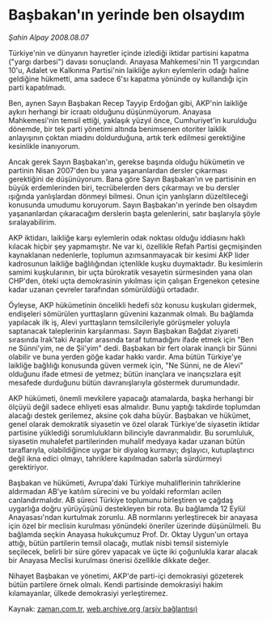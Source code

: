 # Başbakan'ın yerinde ben olsaydım

*Şahin Alpay 2008.08.07*

<tr><td class="metin" colspan="2" style="padding-top: 20px; padding-left: 5px; padding-right: 10px;">Türkiye'nin ve dünyanın hayretler içinde izlediği iktidar partisini kapatma ("yargı darbesi") davası sonuçlandı. Anayasa Mahkemesi'nin 11 yargıcından 10'u, Adalet ve Kalkınma Partisi'nin laikliğe aykırı eylemlerin odağı haline geldiğine hükmetti, ama sadece 6'sı kapatma yönünde oy kullandığı için parti kapatılmadı.</td></tr><tr><td class="metin" colspan="2" style="padding-top: 20px; padding-left: 5px; padding-right: 10px;"><p>Ben, aynen Sayın Başbakan Recep Tayyip Erdoğan gibi, AKP'nin laikliğe aykırı herhangi bir icraatı olduğunu düşünmüyorum. Anayasa Mahkemesi'nin temsil ettiği, yaklaşık yüzyıl önce, Cumhuriyet'in kurulduğu dönemde, bir tek parti yönetimi altında benimsenen otoriter laiklik anlayışının çoktan miadını doldurduğuna, artık terk edilmesi gerektiğine kesinlikle inanıyorum.
<p> Ancak gerek Sayın Başbakan'ın, gerekse başında olduğu hükümetin ve partinin Nisan 2007'den bu yana yaşananlardan dersler çıkarması gerektiğini de düşünüyorum. Bana göre Sayın Başbakan'ın ve partisinin en büyük erdemlerinden biri, tecrübelerden ders çıkarmayı ve bu dersler ışığında yanlışlardan dönmeyi bilmesi. Onun için yanlışların düzeltileceği konusunda umudumu koruyorum. Sayın Başbakan'ın yerinde ben olsaydım yaşananlardan çıkaracağım derslerin başta gelenlerini, satır başlarıyla şöyle sıralayabilirim.
<p> AKP iktidarı, laikliğe karşı eylemlerin odak noktası olduğu iddiasını haklı kılacak hiçbir şey yapmamıştır. Ne var ki, özellikle Refah Partisi geçmişinden kaynaklanan nedenlerle, toplumun azımsanmayacak bir kesimi AKP lider kadrosunun laikliğe bağlılığından içtenlikle kuşku duymaktadır. Bu kesimlerin samimi kuşkularının, bir uçta bürokratik vesayetin sürmesinden yana olan CHP'den, öteki uçta demokrasinin yıkılması için çalışan Ergenekon çetesine kadar uzanan çevreler tarafından sömürüldüğü ortadadır.
<p> Öyleyse, AKP hükümetinin öncelikli hedefi söz konusu kuşkuları gidermek, endişeleri sömürülen yurttaşların güvenini kazanmak olmalı. Bu bağlamda yapılacak ilk iş, Alevi yurttaşların temsilcileriyle görüşmeler yoluyla saptanacak taleplerinin karşılanması. Sayın Başbakan Bağdat ziyareti sırasında Irak'taki Araplar arasında taraf tutmadığını ifade etmek için "Ben ne Sünni'yim, ne de Şii'yim" dedi. Başbakan bir fert olarak inançlı bir Sünni olabilir ve buna yerden göğe kadar hakkı vardır. Ama bütün Türkiye'ye laikliğe bağlılığı konusunda güven vermek için, "Ne Sünni, ne de Alevi" olduğunu ifade etmesi de yetmez; bütün inançlara ve inançsızlara eşit mesafede durduğunu bütün davranışlarıyla göstermek durumundadır.
<p> AKP hükümeti, önemli mevkilere yapacağı atamalarda, başka herhangi bir ölçüyü değil sadece ehliyeti esas almalıdır. Bunu yaptığı takdirde toplumdan alacağı destek gerilemez, aksine çok daha büyür. Başbakan ve hükümet, genel olarak demokratik siyasetin ve özel olarak Türkiye'de siyasetin iktidar partisine yüklediği sorumlulukların bilinciyle davranmalıdır. Bu sorumluluk, siyasetin muhalefet partilerinden muhalif medyaya kadar uzanan bütün taraflarıyla, olabildiğince uygar bir diyalog kurmayı; dışlayıcı, kutuplaştırıcı değil ikna edici olmayı, tahriklere kapılmadan sabırla sürdürmeyi gerektiriyor.
<p> Başbakan ve hükümeti, Avrupa'daki Türkiye muhaliflerinin tahriklerine aldırmadan AB'ye katılım sürecini ve bu yoldaki reformları acilen canlandırmalıdır. AB süreci Türkiye toplumunu birleştiren ve çağdaş uygarlığa doğru yürüyüşünü destekleyen bir rota. Bu bağlamda 12 Eylül Anayasası'ndan kurtulmak zorunlu. AB normlarını yerleştirecek bir anayasa için özel bir meclisin kurulması yönündeki öneriler üzerinde düşünülmeli. Bu bağlamda seçkin Anayasa hukukçumuz Prof. Dr. Oktay Uygun'un ortaya attığı, bütün partilerin temsil olacağı, mutlak nisbi temsil sistemiyle seçilecek, belirli bir süre görev yapacak ve üçte iki çoğunlukla karar alacak bir Anayasa Meclisi kurulması önerisi özellikle dikkate değer.
<p> Nihayet Başbakan ve yönetimi, AKP'de parti-içi demokrasiyi gözeterek bütün partilere örnek olmalı. Kendi partisinde demokrasiyi hakim kılamayanlar, ülkede demokrasiyi yerleştiremez.<br/></p></p></p></p></p></p></p></td></tr>

Kaynak: [zaman.com.tr](http://zaman.com.tr/yazar.do?yazino=723215), [web.archive.org (arşiv bağlantısı)](http://web.archive.org/web/20080828191141/http://www.zaman.com.tr:80/yazar.do?yazino=723215)
